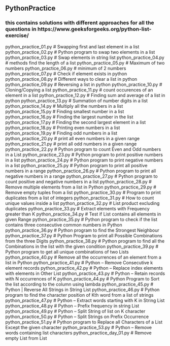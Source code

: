 <h2> PythonPractice </h3>

<h3>this contains solutions with different approaches for all the questions in https://www.geeksforgeeks.org/python-list-exercise/ </h3>

python_practice_01.py # Swapping first and last element in a list
python_practice_02.py # Python program to swap two elements in a list
python_practice_03.py # Swap elements in string list
python_practice_04.py # methods find the length of a list
python_practice_05.py # Maximum of two numbers
python_practice_06.py # minimum of 2 numbers
python_practice_07.py # Check if element exists in python
python_practice_08.py # Different ways to clear a list in python
python_practice_09.py # Reversing a list in python
python_practice_10.py # Cloning/Copying a list
python_practice_11.py # count occurences of an element in a list
python_practice_12.py # Finding sum and average of a list in python
python_practice_13.py # Summation of number digits in a list
python_practice_14.py # Multiply all the numbers in a list
python_practice_15.py # Finding smallest number in a list
python_practice_16.py # Finding the largest number in the list
python_practice_17.py # Finding the second largest element in a list
python_practice_18.py # Printing even numbers in a list
python_practice_19.py # Finding odd numbers in a list
python_practice_20.py # print all even numbers in a given range
python_practice_21.py # print all odd numbers in a given range
python_practice_22.py # Python program to count Even and Odd numbers in a List
python_practice_23.py # Python program to print positive numbers in a list
python_practice_24.py # Python program to print negative numbers in a list
python_practice_25.py # Python program to print all positive numbers in a range
python_practice_26.py # Python program to print all negative numbers in a range
python_practice_27.py # Python program to count positive and negative numbers in a list
python_practice_28.py # Remove multiple elements from a list in Python
python_practice_29.py # Remove empty tuples from a list
python_practice_30.py # Program to print duplicates from a list of integers
python_practice_31.py # How to count unique values inside a list
python_practice_32.py # List product excluding duplicates
python_practice_33.py # Extract elements with Frequency greater than K
python_practice_34.py # Test if List contains all elements in given Range
python_practice_35.py # Python program to check if the list contains three consecutive common numbers in Python
python_practice_36.py # Python program to find the Strongest Neighbour
python_practice_37.py # Python Program to print all Possible Combinations from the three Digits
python_practice_38.py # Python program to find all the Combinations in the list with the given condition
python_practice_39.py # Python program to get all unique combinations of two Lists
python_practice_40.py # Remove all the occurrences of an element from a list in Python
python_practice_41.py # Python – Remove Consecutive k element records
python_practice_42.py # Python – Replace index elements with elements in Other List
python_practice_43.py # Python – Retain records with N occurrences of K
python_practice_44.py # Python Program to Sort the list according to the column using lambda
python_practice_45.py # Python | Reverse All Strings in String List
python_practice_46.py # Python program to find the character position of Kth word from a list of strings
python_practice_47.py # Python – Extract words starting with K in String List
python_practice_48.py # Python – Prefix frequency in string List
python_practice_49.py # Python – Split String of list on K character
python_practice_50.py # Python – Split Strings on Prefix Occurrence
python_practice_51.py # Python program to Replace all Characters of a List Except the given character
python_practice_53.py # Python – Remove words containing list characters
python_practice_day_01.py # Remove empty List from List
